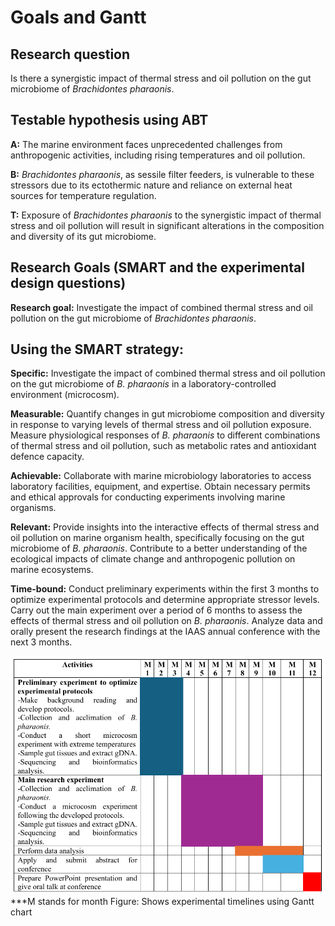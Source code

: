 # **Goals and Gantt**

## **Research question**
Is there a synergistic impact of thermal stress and oil pollution on the gut microbiome of *Brachidontes pharaonis*.

## **Testable hypothesis using ABT** 
**A:** The marine environment faces unprecedented challenges from anthropogenic activities, including 
rising temperatures and oil pollution. 

**B:** *Brachidontes pharaonis*, as sessile filter feeders, is vulnerable to these stressors due to its 
ectothermic nature and reliance on external heat sources for temperature regulation.

**T:** Exposure of *Brachidontes pharaonis* to the synergistic impact of thermal stress and oil pollution 
will result in significant alterations in the composition and diversity of its gut microbiome. 

## **Research Goals (SMART and the experimental design questions)** 
**Research goal:** Investigate the impact of combined thermal stress and oil pollution on the gut 
microbiome of *Brachidontes pharaonis*. 

## **Using the SMART strategy:**

**Specific:** Investigate the impact of combined thermal stress and oil pollution on the gut microbiome 
of *B. pharaonis* in a laboratory-controlled environment (microcosm). 

**Measurable:** Quantify changes in gut microbiome composition and diversity in response to varying 
levels of thermal stress and oil pollution exposure. 
Measure physiological responses of *B. pharaonis* to different combinations of thermal stress and oil 
pollution, such as metabolic rates and antioxidant defence capacity. 

**Achievable:** Collaborate with marine microbiology laboratories to access laboratory facilities, 
equipment, and expertise. 
Obtain necessary permits and ethical approvals for conducting experiments involving marine 
organisms. 

**Relevant:** Provide insights into the interactive effects of thermal stress and oil pollution on marine 
organism health, specifically focusing on the gut microbiome of *B. pharaonis*. 
Contribute to a better understanding of the ecological impacts of climate change and anthropogenic 
pollution on marine ecosystems. 

**Time-bound:** Conduct preliminary experiments within the first 3 months to optimize experimental 
protocols and determine appropriate stressor levels. 
Carry out the main experiment over a period of 6 months to assess the effects of thermal stress and 
oil pollution on *B. pharaonis*. 
Analyze data and orally present the research findings at the IAAS annual conference with the next 3 
months. 

![alt text](../images/Goals%20and%20gantt.png)
***M stands for month
Figure: Shows experimental timelines using Gantt chart
